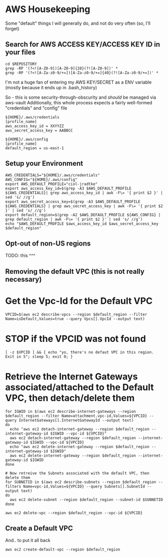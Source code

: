 # AWS Housekeeping

Some "default" things I will generally do, and not do very often (so, I'll forget)

## Search for AWS ACCESS KEY/ACCESS KEY ID in your files
```
cd $REPOSITORY
grep -RP '(?<![A-Z0-9])[A-Z0-9]{20}(?![A-Z0-9])' *
grep -RP '(?<![A-Za-z0-9/+=])[A-Za-z0-9/+=]{40}(?![A-Za-z0-9/+=])' *
```

I'm not a huge fan of entering my AWS KEY/SECRET as a ENV variable (mostly because it ends up in .bash_history)

So - this is some security-through-obscurity and *should* be managed via aws-vault
Additionally, this whole process expects a fairly well-formed "credentials" and "config" file

```
${HOME}/.aws/credentials
[profile_name]
aws_access_key_id = XXYYZZ
aws_secret_access_key = AABBCC

${HOME}/.aws/config
[profile_name]
default_region = us-east-1
```

## Setup your Environment
```
AWS_CREDENTIALS="${HOME}/.aws/credentials"
AWS_CONFIG="${HOME}/.aws/config"
export AWS_DEFAULT_PROFILE="ciol-jradtke"
export aws_access_key_id=$(grep -A3 $AWS_DEFAULT_PROFILE ${AWS_CREDENTIALS}| grep aws_access_key_id | awk -F\= '{ print $2 }' | sed 's/ //g')
export aws_secret_access_key=$(grep -A3 $AWS_DEFAULT_PROFILE ${AWS_CREDENTIALS} | grep aws_secret_access_key | awk -F\= '{ print $2 }' | sed 's/ //g')
export default_region=$(grep -A2 $AWS_DEFAULT_PROFILE ${AWS_CONFIG} | grep default_region | awk -F\= '{ print $2 }' | sed 's/ //g')
echo "$AWS_DEFAULT_PROFILE $aws_access_key_id $aws_secret_access_key $default_region"
```

## Opt-out of non-US regions
TODO:  this ^^^

## Removing the default VPC (this is not really necessary)
# Get the Vpc-Id for the Default VPC
```
VPCID=$(aws ec2 describe-vpcs --region $default_region --filter Name=isDefault,Values=true --query Vpcs[].VpcId --output text)
```

# STOP if the VPCID was not found
```
[ -z $VPCID ] && { echo "yo, there's no defaut VPC in this region.  Exit in 5"; sleep 5; exit 0; }
```

# Retrieve the Internet Gateways associated/attached to the Default VPC, then detach/delete them
```
for IGWID in $(aws ec2 describe-internet-gateways --region $default_region --filter Name=attachment.vpc-id,Values=${VPCID} --query InternetGateways[].InternetGatewayId --output text)
do
  echo "aws ec2 detach-internet-gateway --region $default_region --internet-gateway-id $IGWID --vpc-id ${VPCID}"
  aws ec2 detach-internet-gateway --region $default_region --internet-gateway-id $IGWID --vpc-id ${VPCID}
  echo "aws ec2 delete-internet-gateway --region $default_region --internet-gateway-id $IGWID"
  aws ec2 delete-internet-gateway --region $default_region --internet-gateway-id $IGWID
done

# Now retreive the Subnets associated with the default VPC, then delete them
for SUBNETID in $(aws ec2 describe-subnets --region $default_region --filters Name=vpc-id,Values=${VPCID} --query Subnets[].SubnetId --output text)
do
  aws ec2 delete-subnet --region $default_region --subnet-id $SUBNETID
done

aws ec2 delete-vpc --region $default_region --vpc-id ${VPCID}
```

## Create a Default VPC
And.. to put it all back
```
aws ec2 create-default-vpc --region $default_region
```

